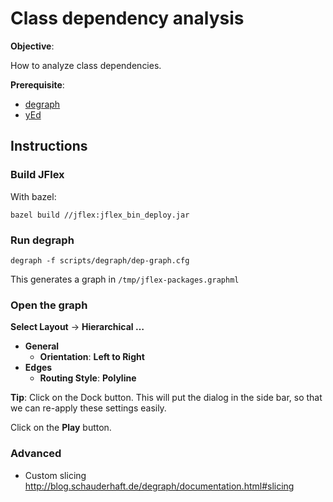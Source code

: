 <!--
  Copyright 2023, Gerwin Klein, Régis Décamps, Steve Rowe
  SPDX-License-Identifier: CC-BY-SA-4.0
-->

# Class dependency analysis

**Objective**:

How to analyze class dependencies.

**Prerequisite**:

* [degraph][degraph]
* [yEd][yed]

## Instructions

### Build JFlex

With bazel:

    bazel build //jflex:jflex_bin_deploy.jar

### Run degraph

    degraph -f scripts/degraph/dep-graph.cfg


This generates a graph in `/tmp/jflex-packages.graphml`

### Open the graph

**Select Layout** -> **Hierarchical …**
  * **General**
    * **Orientation**: **Left to Right**
  * **Edges**
    * **Routing Style**: **Polyline**

__Tip__: Click on the Dock button. This will put the dialog in the side bar, so that we can re-apply
these settings easily.

Click on the **Play** button.

### Advanced

*  Custom slicing
   http://blog.schauderhaft.de/degraph/documentation.html#slicing


[degraph]: http://blog.schauderhaft.de/degraph/
[yed]: https://www.yworks.com/products/yed
